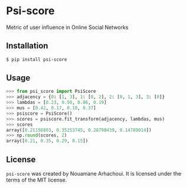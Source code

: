 # Psi-score

Metric of user influence in Online Social Networks

## Installation

```bash
$ pip install psi-score
```

## Usage

```python
>>> from psi_score import PsiScore
>>> adjacency = {0: [1, 3], 1: [0, 2], 2: [0, 1, 3], 3: [0]}
>>> lambdas = [0.23, 0.50, 0.86, 0.19]
>>> mus = [0.42, 0.17, 0.10, 0.37]
>>> psiscore = PsiScore()
>>> scores = psiscore.fit_transform(adjacency, lambdas, mus)
>>> scores
array([0.21158803, 0.35253745, 0.28798439, 0.14789014])
>>> np.round(scores, 2)
array([0.21, 0.35, 0.29, 0.15])
```

## License

`psi-score` was created by Nouamane Arhachoui. It is licensed under the terms of the MIT license.
